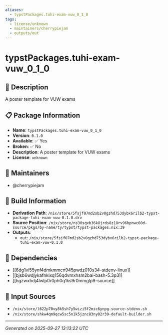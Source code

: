 ```yaml
---
aliases:
  - typstPackages.tuhi-exam-vuw_0_1_0
tags:
  - license/unknown
  - maintainers/cherrypiejam
  - outputs/out
---
```


# typstPackages.tuhi-exam-vuw_0_1_0

## 📝 Description

A poster template for VUW exams

## 📋 Package Information

- **Name**: `typstPackages.tuhi-exam-vuw_0_1_0`
- **Version**: `0.1.0`
- **Available**: ✅ Yes
- **Broken**: ✅ No
- **Description**: A poster template for VUW exams
- **License**: `unknown`
## 👥 Maintainers

- @cherrypiejam


## 🔧 Build Information

- **Derivation Path**: `/nix/store/5fsjf07md2sb2v0gzhd753dybx6rilb2-typst-package-tuhi-exam-vuw-0.1.0.drv`
- **Source Position**: `/nix/store/ns30sqxb36k8jrds8z18rv96bpnwc60d-source/pkgs/by-name/ty/typst/typst-packages.nix:39`
- **Outputs**:
  - `out`:  `/nix/store/5fsjf07md2sb2v0gzhd753dybx6rilb2-typst-package-tuhi-exam-vuw-0.1.0`

## 🔗 Dependencies

- [[6dg1vi55ynf4dmkmmcn945pwdz010s34-stdenv-linux]]
- [[bjsb6wdjykafnkixq156qdvmxhsm2bai-bash-5.3p3]]
- [[hgzwxhdj4lwlp0r0ph0q1ks9r0mmglp9-source]]

## 📁 Input Sources

- `/nix/store/l622p70vy8k5sh7y5wizi5f2mic6ynpg-source-stdenv.sh`
- `/nix/store/shkw4qm9qcw5sc5n1k5jznc83ny02r39-default-builder.sh`

---
*Generated on 2025-09-27 13:13:22 UTC*
